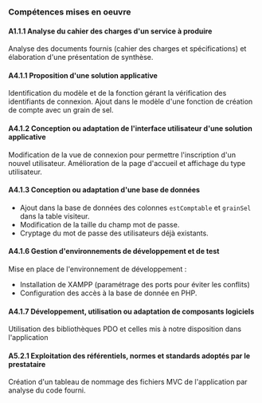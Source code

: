 ### Compétences mises en oeuvre

#### A1.1.1 Analyse du cahier des charges d'un service à produire

Analyse des documents fournis (cahier des charges et spécifications) et
élaboration d'une présentation de synthèse.

#### A4.1.1 Proposition d'une solution applicative

Identification du modèle et de la fonction gérant la vérification des
identifiants de connexion.
Ajout dans le modèle d'une fonction de création de compte avec un grain de sel.

#### A4.1.2 Conception ou adaptation de l'interface utilisateur d'une solution applicative

Modification de la vue de connexion pour permettre l'inscription d'un nouvel
utilisateur.
Amélioration de la page d'accueil et affichage du type utilisateur.

#### A4.1.3 Conception ou adaptation d'une base de données

-   Ajout dans la base de données des colonnes `estComptable` et `grainSel`
    dans la table visiteur.
-   Modification de la taille du champ mot de passe.
-   Cryptage du mot de passe des utilisateurs déjà existants.

#### A4.1.6 Gestion d'environnements de développement et de test

Mise en place de l'environnement de développement :

-   Installation de XAMPP (paramétrage des ports pour éviter les conflits)
-   Configuration des accès à la base de donnée en PHP.

#### A4.1.7 Développement, utilisation ou adaptation de composants logiciels

Utilisation des bibliothèques PDO et celles mis à notre disposition dans
l'application

#### A5.2.1 Exploitation des référentiels, normes et standards adoptés par le prestataire

Création d'un tableau de nommage des fichiers MVC de l'application par analyse
du code fourni.